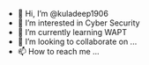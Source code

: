 - 👋 Hi, I’m @kuladeep1906
- 👀 I’m interested in Cyber Security
- 🌱 I’m currently learning WAPT
- 💞️ I’m looking to collaborate on ...
- 📫 How to reach me ...

<!---
kuladeep1906/kuladeep1906 is a ✨ special ✨ repository because its `README.md` (this file) appears on your GitHub profile.
You can click the Preview link to take a look at your changes.
--->
